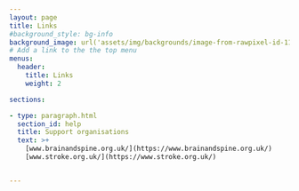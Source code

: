 ```yaml
---
layout: page
title: Links
#background_style: bg-info
background_image: url('assets/img/backgrounds/image-from-rawpixel-id-1199650-jpeg.jpg')
# Add a link to the the top menu
menus:
  header:
    title: Links
    weight: 2

sections:

- type: paragraph.html
  section_id: help
  title: Support organisations
  text: >+
    [www.brainandspine.org.uk/](https://www.brainandspine.org.uk/)
    [www.stroke.org.uk/](https://www.stroke.org.uk/)


---
```

